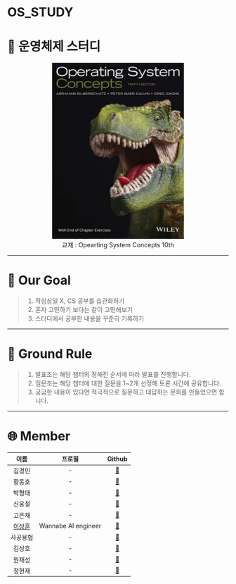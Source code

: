 # OS_STUDY

#  🦕 운영체제 스터디 
<p align="center">
    <img src="./images/img.PNG" height="400px" width="300px">
    <br>교재 : Opearting System Concepts 10th</br>    
</p>

--------------------------------------------
# 🌈 Our Goal

>1. 작심삼일 X, CS 공부를 습관화하기 
>2. 혼자 고민하기 보다는 같이 고민해보기
>3. 스터디에서 공부한 내용을 꾸준히 기록하기

-------------------------
# 🙏 Ground Rule

>1. 발표조는 해당 챕터의 정해진 순서에 따라 발표를 진행합니다.
>2. 질문조는 해당 챕터에 대한 질문을 1~2개 선정해 토론 시간에 공유합니다.
>3. 궁금한 내용이 있다면 적극적으로 질문하고 대답하는 문화를 만들었으면 합니다.
---------------------------------

# 🌐 Member

| 이름 | 프로필| Github |
|:----:| :-----------:|:-----:|
| 김경민 | - | [🔗](https://github.com/ithingv)
| 황동호 | - | [🔗]()
| 박형태 | - | [🔗](https://github.com/dohwaseo)
| 신웅철 | - | [🔗](https://github.com/woongcheol)
| 고은채 | - | [🔗](https://github.com/kec0130)
| [이상훈](https://github.com/YJ-CS-STUDY/OS_STUDY/tree/main/sanghoon) | Wannabe AI engineer | [🔗](https://github.com/ithingv)
| 사공용협 | - | [🔗](https://github.com/gjustin40)
| 김상호 | - | [🔗](https://github.com/sangho5o5)
| 원재성 | - | [🔗](https://github.com/Woodywarhol9)
| 정현재 | - | [🔗](https://github.com/ithingv)